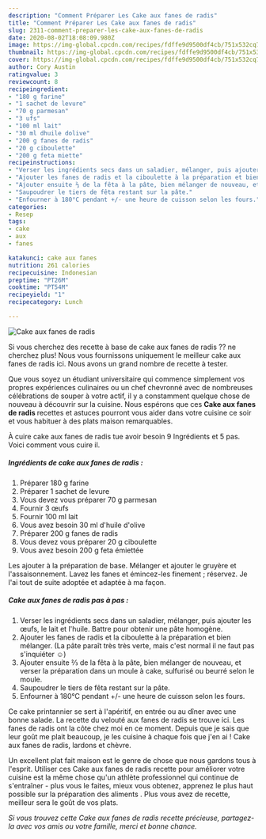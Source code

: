 ```yaml
---
description: "Comment Préparer Les Cake aux fanes de radis"
title: "Comment Préparer Les Cake aux fanes de radis"
slug: 2311-comment-preparer-les-cake-aux-fanes-de-radis
date: 2020-08-02T18:08:09.980Z
image: https://img-global.cpcdn.com/recipes/fdffe9d9500df4cb/751x532cq70/cake-aux-fanes-de-radis-photo-principale-de-la-recette.jpg
thumbnail: https://img-global.cpcdn.com/recipes/fdffe9d9500df4cb/751x532cq70/cake-aux-fanes-de-radis-photo-principale-de-la-recette.jpg
cover: https://img-global.cpcdn.com/recipes/fdffe9d9500df4cb/751x532cq70/cake-aux-fanes-de-radis-photo-principale-de-la-recette.jpg
author: Cory Austin
ratingvalue: 3
reviewcount: 8
recipeingredient:
- "180 g farine"
- "1 sachet de levure"
- "70 g parmesan"
- "3 ufs"
- "100 ml lait"
- "30 ml dhuile dolive"
- "200 g fanes de radis"
- "20 g ciboulette"
- "200 g feta miette"
recipeinstructions:
- "Verser les ingrédients secs dans un saladier, mélanger, puis ajouter les œufs, le lait et l&#39;huile. Battre pour obtenir une pâte homogène."
- "Ajouter les fanes de radis et la ciboulette à la préparation et bien mélanger. (La pâte paraît très très verte, mais c&#39;est normal il ne faut pas s&#39;inquiéter ☺️)"
- "Ajouter ensuite ⅔ de la fêta à la pâte, bien mélanger de nouveau, et verser la préparation dans un moule à cake, sulfurisé ou beurré selon le moule."
- "Saupoudrer le tiers de fêta restant sur la pâte."
- "Enfourner à 180°C pendant +/- une heure de cuisson selon les fours."
categories:
- Resep
tags:
- cake
- aux
- fanes

katakunci: cake aux fanes 
nutrition: 261 calories
recipecuisine: Indonesian
preptime: "PT26M"
cooktime: "PT54M"
recipeyield: "1"
recipecategory: Lunch

---
```



![Cake aux fanes de radis](https://img-global.cpcdn.com/recipes/fdffe9d9500df4cb/751x532cq70/cake-aux-fanes-de-radis-photo-principale-de-la-recette.jpg)

Si vous cherchez des recette à base de cake aux fanes de radis ?? ne cherchez plus! Nous vous fournissons uniquement le meilleur cake aux fanes de radis ici. Nous avons un grand nombre de recette à tester.

Que vous soyez un étudiant universitaire qui commence simplement vos propres expériences culinaires ou un chef chevronné avec de nombreuses célébrations de souper à votre actif, il y a constamment quelque chose de nouveau à découvrir sur la cuisine. Nous espérons que ces <strong> Cake aux fanes de radis </strong> recettes et astuces pourront vous aider dans votre cuisine ce soir et vous habituer à des plats maison remarquables.

<!--inarticleads1-->

À cuire cake aux fanes de radis tue avoir besoin 9 Ingrédients et 5 pas. Voici comment vous cuire il.

##### Ingrédients de cake aux fanes de radis :

1. Préparer 180 g farine
1. Préparer 1 sachet de levure
1. Vous devez vous préparer 70 g parmesan
1. Fournir 3 œufs
1. Fournir 100 ml lait
1. Vous avez besoin 30 ml d&#39;huile d&#39;olive
1. Préparer 200 g fanes de radis
1. Vous devez vous préparer 20 g ciboulette
1. Vous avez besoin 200 g feta émiettée


Les ajouter à la préparation de base. Mélanger et ajouter le gruyère et l&#39;assaisonnement. Lavez les fanes et émincez-les finement ; réservez. Je l&#39;ai tout de suite adoptée et adaptée à ma façon. 

<!--inarticleads2-->

##### Cake aux fanes de radis pas à pas :

1. Verser les ingrédients secs dans un saladier, mélanger, puis ajouter les œufs, le lait et l&#39;huile. Battre pour obtenir une pâte homogène.
1. Ajouter les fanes de radis et la ciboulette à la préparation et bien mélanger. (La pâte paraît très très verte, mais c&#39;est normal il ne faut pas s&#39;inquiéter ☺️)
1. Ajouter ensuite ⅔ de la fêta à la pâte, bien mélanger de nouveau, et verser la préparation dans un moule à cake, sulfurisé ou beurré selon le moule.
1. Saupoudrer le tiers de fêta restant sur la pâte.
1. Enfourner à 180°C pendant +/- une heure de cuisson selon les fours.


Ce cake printannier se sert à l&#39;apéritif, en entrée ou au dîner avec une bonne salade. La recette du velouté aux fanes de radis se trouve ici. Les fanes de radis ont la côte chez moi en ce moment. Depuis que je sais que leur goût me plait beaucoup, je les cuisine à chaque fois que j&#39;en ai ! Cake aux fanes de radis, lardons et chèvre. 

<!--inarticleads1-->

<p>
Un excellent plat fait maison est le genre de chose que nous gardons tous à l'esprit. Utiliser ces Cake aux fanes de radis recette pour améliorer votre cuisine est la même chose qu'un athlète professionnel qui continue de s'entraîner - plus vous le faites, mieux vous obtenez, apprenez le plus haut possible sur la préparation des aliments . Plus vous avez de recette, meilleur sera le goût de vos plats.
</p>

<p>
<i>Si vous trouvez cette Cake aux fanes de radis recette précieuse, partagez-la avec vos amis ou votre famille, merci et bonne chance.</i>
</p>
